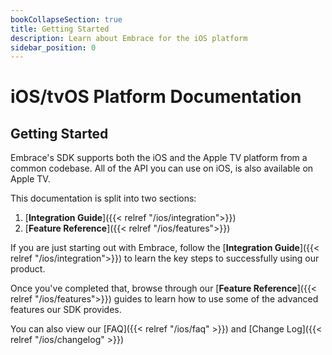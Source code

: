 ```yaml
---
bookCollapseSection: true
title: Getting Started
description: Learn about Embrace for the iOS platform
sidebar_position: 0
---
```


# iOS/tvOS Platform Documentation

## Getting Started

Embrace's SDK supports both the iOS and the Apple TV platform from a common codebase. All of the API you can use on iOS, is also available on Apple TV. 

This documentation is split into two sections:

1. [**Integration Guide**]({{< relref "/ios/integration">}})
2. [**Feature Reference**]({{< relref "/ios/features">}})

If you are just starting out with Embrace, follow the [**Integration Guide**]({{< relref "/ios/integration">}}) to learn
the key steps to successfully using our product.  

Once you've completed that, browse through our [**Feature Reference**]({{< relref "/ios/features">}}) guides to learn how
to use some of the advanced features our SDK provides.  

You can also view our [FAQ]({{< relref "/ios/faq" >}})
and [Change Log]({{< relref "/ios/changelog" >}})
